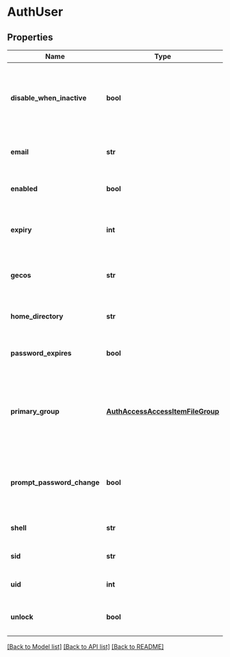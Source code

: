 # AuthUser

## Properties
Name | Type | Description | Notes
------------ | ------------- | ------------- | -------------
**disable_when_inactive** | **bool** | The user account will be disabled when inactive beyond a period of time. | [optional] 
**email** | **str** | Specifies an email address for the user. | [optional] 
**enabled** | **bool** | If true, the authenticated user is enabled. | [optional] 
**expiry** | **int** | Specifies the Unix Epoch time when the auth user will expire. | [optional] 
**gecos** | **str** | Specifies the GECOS value, which is usually the full name. | [optional] 
**home_directory** | **str** | Specifies a home directory for the user. | [optional] 
**password_expires** | **bool** | If true, the password should expire. | [optional] 
**primary_group** | [**AuthAccessAccessItemFileGroup**](AuthAccessAccessItemFileGroup.md) | Specifies properties for a persona, which consists of either a &#39;type&#39; and a &#39;name&#39; or an &#39;ID&#39;. | [optional] 
**prompt_password_change** | **bool** | If true, prompts the user to change their password at the next login. | [optional] 
**shell** | **str** | Specifies the shell for the user. | [optional] 
**sid** | **str** | Specifies a security identifier. | [optional] 
**uid** | **int** | Specifies a numeric user identifier. | [optional] 
**unlock** | **bool** | If true, the user account should be unlocked. | [optional] 

[[Back to Model list]](../README.md#documentation-for-models) [[Back to API list]](../README.md#documentation-for-api-endpoints) [[Back to README]](../README.md)


